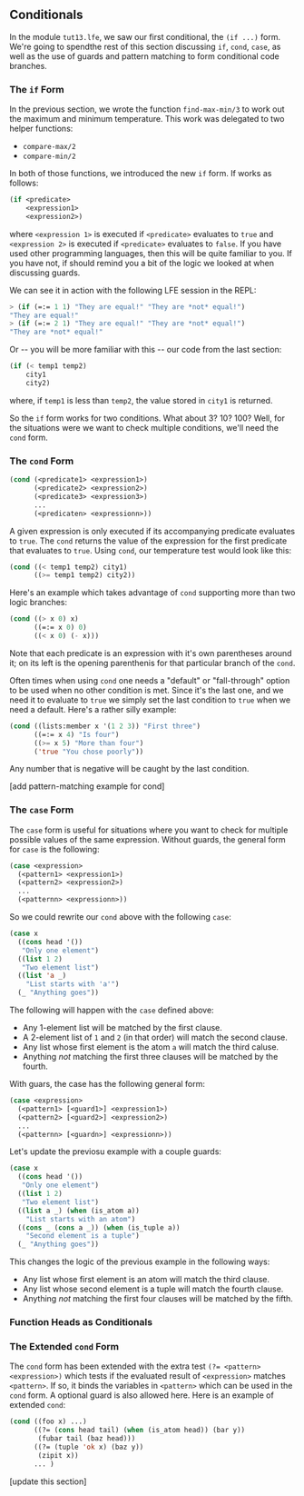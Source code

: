 ## Conditionals

In the module ``tut13.lfe``, we saw our first conditional, the ``(if ...)`` form. We're going to spendthe rest of this section discussing ``if``, ``cond``, ``case``, as well as the use of guards and pattern matching to form conditional code branches.

### The ``if`` Form

In the previous section, we wrote the function ``find-max-min/3`` to work out the maximum and minimum temperature. This work was delegated to two helper functions:
 * ``compare-max/2``
 * ``compare-min/2``

In both of those functions, we introduced the new ``if`` form. If works as follows:

```lisp
(if <predicate>
    <expression1>
    <expression2>)
```

where ``<expression 1>`` is executed if ``<predicate>`` evaluates to ``true`` and ``<expression 2>`` is executed if ``<predicate>`` evaluates to ``false``. If you have used other programming languages, then this will be quite familiar to you. If you have not, if should remind you a bit of the logic we looked at when discussing guards.

We can see it in action with the following LFE session in the REPL:

```lisp
> (if (=:= 1 1) "They are equal!" "They are *not* equal!")
"They are equal!"
> (if (=:= 2 1) "They are equal!" "They are *not* equal!")
"They are *not* equal!"
```

Or -- you will be more familiar with this -- our code from the last section:

```lisp
(if (< temp1 temp2)
    city1
    city2)
```
where, if ``temp1`` is less than ``temp2``, the value stored in ``city1`` is returned. 

So the ``if`` form works for two conditions. What about 3? 10? 100? Well, for the situations were we want to check multiple conditions, we'll need the ``cond`` form.

### The ``cond`` Form

```lisp
(cond (<predicate1> <expression1>)
      (<predicate2> <expression2>)
      (<predicate3> <expression3>)
      ...
      (<predicaten> <expressionn>))
```

A given expression is only executed if its accompanying predicate evaluates to ``true``. The ``cond`` returns the value of the expression for the first predicate that evaluates to ``true``. Using ``cond``, our temperature test would look like this:

```lisp
(cond ((< temp1 temp2) city1)
      ((>= temp1 temp2) city2))
```

Here's an example which takes advantage of ``cond`` supporting more than two logic branches:

```lisp
(cond ((> x 0) x)
      ((=:= x 0) 0)
      ((< x 0) (- x)))
```

Note that each predicate is an expression with it's own parentheses around it; on its left is the opening parenthenis for that particular branch of the ``cond``.

Often times when using ``cond`` one needs a "default" or "fall-through" option to be used when no other condition is met. Since it's the last one, and we need it to evaluate to ``true`` we simply set the last condition to ``true`` when we need a default. Here's a rather silly example:

```lisp
(cond ((lists:member x '(1 2 3)) "First three")
      ((=:= x 4) "Is four")
      ((>= x 5) "More than four")
      ('true "You chose poorly"))
```

Any number that is negative will be caught by the last condition.

[add pattern-matching example for cond]

### The ``case`` Form

The ``case`` form is useful for situations where you want to check for multiple possible values of the same expression. Without guards, the general form for ``case`` is the following:

```lisp
(case <expression>
  (<pattern1> <expression1>)
  (<pattern2> <expression2>)
  ...
  (<patternn> <expressionn>))
```

So we could rewrite our ``cond`` above with the following ``case``:

```lisp
(case x
  ((cons head '())
   "Only one element")
  ((list 1 2)
   "Two element list")
  ((list 'a _)
    "List starts with 'a'")
  (_ "Anything goes"))
```

The following will happen with the ``case`` defined above:
 * Any 1-element list will be matched by the first clause.
 * A 2-element list of ``1`` and ``2`` (in that order) will match the second clause.
 * Any list whose first element is the atom ``a`` will match the third caluse.
 * Anything *not* matching the first three clauses will be matched by the fourth.
 
With guars, the case has the following general form:

```lisp
(case <expression>
  (<pattern1> [<guard1>] <expression1>)
  (<pattern2> [<guard2>] <expression2>)
  ...
  (<patternn> [<guardn>] <expressionn>))
```

Let's update the previosu example with a couple guards:

```lisp
(case x
  ((cons head '())
   "Only one element")
  ((list 1 2)
   "Two element list")
  ((list a _) (when (is_atom a))
    "List starts with an atom")
  ((cons _ (cons a _)) (when (is_tuple a))
    "Second element is a tuple")
  (_ "Anything goes"))
```

This changes the logic of the previous example in the following ways:
 * Any list whose first element is an atom will match the third clause.
 * Any list whose second element is a tuple will match the fourth clause.
 * Anything *not* matching the first four clauses will be matched by the fifth.
 
### Function Heads as Conditionals

### The Extended ``cond`` Form

The ``cond`` form has been extended with the extra test ``(?= <pattern> <expression>)`` which tests if the evaluated result of ``<expression>`` matches ``<pattern>``. If so, it binds the variables in ``<pattern>`` which can be used in the ``cond`` form. A optional guard is also allowed here. Here is an example of extended ``cond``:

```lisp
(cond ((foo x) ...)
      ((?= (cons head tail) (when (is_atom head)) (bar y))
       (fubar tail (baz head)))
      ((?= (tuple 'ok x) (baz y))
       (zipit x))
      ... )
```

[update this section]
